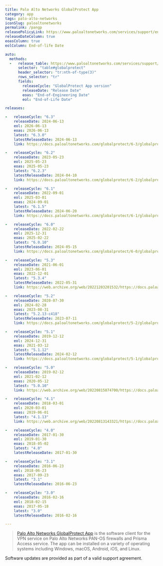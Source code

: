 ```yaml
---
title: Palo Alto Networks GlobalProtect App
category: app
tags: palo-alto-networks
iconSlug: paloaltonetworks
permalink: /pangp
releasePolicyLink: https://www.paloaltonetworks.com/services/support/end-of-life-announcements/end-of-life-summary
releaseDateColumn: true
eoasColumn: true
eolColumn: End-of-life Date

auto:
  methods:
  -   release_table: https://www.paloaltonetworks.com/services/support/end-of-life-announcements/end-of-life-summary
      selector: "table#globalprotect"
      header_selector: "tr:nth-of-type(3)"
      rows_selector: "tr"
      fields:
        releaseCycle: "GlobalProtect App version"
        releaseDate: "Release Date"
        eoas: "End-of-Engineering Date"
        eol: "End-of-Life Date"

releases:

-   releaseCycle: "6.3"
    releaseDate: 2024-06-13
    eol: 2026-06-13
    eoas: 2026-06-13
    latest: "6.3.0"
    latestReleaseDate: 2024-06-13
    link: https://docs.paloaltonetworks.com/globalprotect/6-3/globalprotect-app-release-notes/globalprotect-addressed-issues

-   releaseCycle: "6.2"
    releaseDate: 2023-05-23
    eol: 2025-05-23
    eoas: 2025-05-23
    latest: "6.2.3"
    latestReleaseDate: 2024-04-10
    link: https://docs.paloaltonetworks.com/globalprotect/6-2/globalprotect-app-release-notes/globalprotect-addressed-issues

-   releaseCycle: "6.1"
    releaseDate: 2022-09-01
    eol: 2025-03-01
    eoas: 2024-09-01
    latest: "6.1.5"
    latestReleaseDate: 2024-06-20
    link: https://docs.paloaltonetworks.com/globalprotect/6-1/globalprotect-app-release-notes//globalprotect-addressed-issues

-   releaseCycle: "6.0"
    releaseDate: 2022-02-22
    eol: 2025-12-31
    eoas: 2025-02-22
    latest: "6.0.10"
    latestReleaseDate: 2024-05-15
    link: https://docs.paloaltonetworks.com/globalprotect/6-0/globalprotect-app-release-notes/globalprotect-addressed-issues

-   releaseCycle: "5.3"
    releaseDate: 2021-06-01
    eol: 2023-06-01
    eoas: 2022-12-01
    latest: "5.3.4"
    latestReleaseDate: 2022-05-31
    link: https://web.archive.org/web/20221203201532/https://docs.paloaltonetworks.com/globalprotect/5-3/globalprotect-app-release-notes/gp-app-release-information

-   releaseCycle: "5.2"
    releaseDate: 2020-07-30
    eol: 2024-02-28
    eoas: 2023-08-31
    latest: "5.2.13-c418"
    latestReleaseDate: 2023-07-11
    link: https://docs.paloaltonetworks.com/globalprotect/5-2/globalprotect-app-release-notes/globalprotect-known-and-addressed-issues/globalprotect-addressed-issues

-   releaseCycle: "5.1"
    releaseDate: 2019-12-12
    eol: 2024-12-31
    eoas: 2021-03-12
    latest: "5.1.12"
    latestReleaseDate: 2024-02-12
    link: https://docs.paloaltonetworks.com/globalprotect/5-1/globalprotect-app-release-notes

-   releaseCycle: "5.0"
    releaseDate: 2019-02-12
    eol: 2021-02-12
    eoas: 2020-05-12
    latest: "5.0.10"
    link: https://web.archive.org/web/20220815074700/https://docs.paloaltonetworks.com/globalprotect/5-0/globalprotect-app-release-notes/gp-app-release-information/globalprotect-50-addressed-issues

-   releaseCycle: "4.1"
    releaseDate: 2018-03-01
    eol: 2020-03-01
    eoas: 2019-06-01
    latest: "4.1.13"
    link: https://web.archive.org/web/20220813143321/https://docs.paloaltonetworks.com/globalprotect/4-1/globalprotect-app-release-notes/gp-app-release-information/globalprotect-app-4113-addressed-issues

-   releaseCycle: "4.0"
    releaseDate: 2017-01-30
    eol: 2019-01-30
    eoas: 2018-05-02
    latest: "4.0"
    latestReleaseDate: 2017-01-30

-   releaseCycle: "3.1"
    releaseDate: 2016-06-23
    eol: 2018-06-23
    eoas: 2017-09-23
    latest: "3.1"
    latestReleaseDate: 2016-06-23

-   releaseCycle: "3.0"
    releaseDate: 2016-02-16
    eol: 2018-02-15
    eoas: 2017-05-18
    latest: "3.0"
    latestReleaseDate: 2016-02-16

---
```


> [Palo Alto Networks GlobalProtect App](https://docs.paloaltonetworks.com/globalprotect) is the
> software client for the VPN service on Palo Alto Networks PAN-OS firewalls and Prisma Access
> service. The app can be installed on a variety of operating systems including Windows, macOS,
> Android, iOS, and Linux.

Software updates are provided as part of a valid support agreement.
